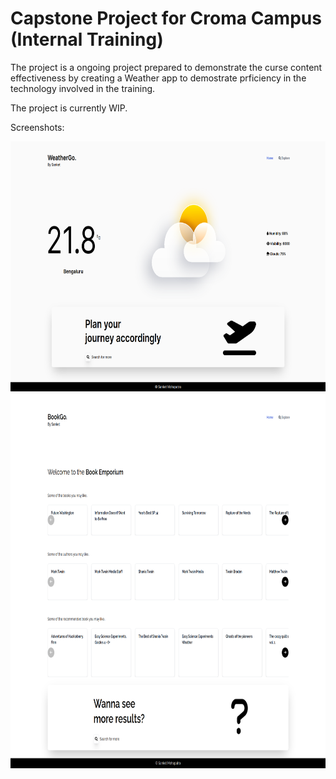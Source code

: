 # Capstone Project for Croma Campus (Internal Training)

The project is a ongoing project prepared to demonstrate the curse content effectiveness by creating a Weather app to demostrate prficiency in the technology involved in the training.

The project is currently WIP.

Screenshots:

<p style="text-align: center;">
<img src="./images/image1.png"  height="400" />
<img src="./images/book.png"  height="600" />
</p>